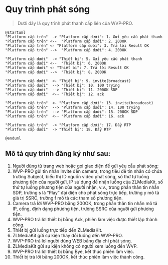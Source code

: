 <!-- 点播流程 -->

# Quy trình phát sóng
> Dưới đây là quy trình phát thanh cấp liên của WVP-PRO.

```
@startuml
"Platform cấp trên"  -> "Platform cấp dưới": 1. Gửi yêu cầu phát thanh
"Platform cấp trên" <--  "Platform cấp dưới": 2. 200OK
"Platform cấp trên" <- "Platform cấp dưới": 3. Trả lời Result OK
"Platform cấp trên" -->  "Platform cấp dưới": 4. 200OK

"Platform cấp dưới"  -> "Thiết bị": 5. Gửi yêu cầu phát thanh
"Platform cấp dưới" <--  "Thiết bị": 6. 200OK
"Platform cấp dưới" <- "Thiết bị": 7. Trả lời Result OK
"Platform cấp dưới" -->  "Thiết bị": 8. 200OK

"Platform cấp dưới"  <- "Thiết bị": 9. invite(broadcast)
"Platform cấp dưới"  --> "Thiết bị": 10. 100 trying
"Platform cấp dưới"  --> "Thiết bị": 11. 200OK SDP
"Platform cấp dưới"  <-- "Thiết bị": 12. ack

"Platform cấp trên"  <- "Platform cấp dưới": 13. invite(broadcast)
"Platform cấp trên"  --> "Platform cấp dưới": 14. 100 trying
"Platform cấp trên"  --> "Platform cấp dưới": 15. 200OK SDP
"Platform cấp trên"  <-- "Platform cấp dưới": 16. ack

"Platform cấp trên"  -> "Platform cấp dưới": 17. Đẩy RTP
"Platform cấp dưới"  -> "Thiết bị": 18. Đẩy RTP

@enduml
```

##  Mô tả quy trình đăng ký như sau:
1. Người dùng từ trang web hoặc gọi giao diện để gửi yêu cầu phát sóng;
2. WVP-PRO gửi tin nhắn Invite đến camera, trong tiêu đề tin nhắn có chứa trường Subject, biểu thị ID nguồn video phát sóng, số thứ tự luồng phương tiện của người gửi, IP sử dụng để nhận luồng của ZLMediaKit, số thứ tự luồng phương tiện của người nhận, v.v., trong phần thân tin nhắn SDP, trường s là “Play” đại diện cho phát sóng trực tiếp, trường y mô tả giá trị SSRC, trường f mô tả các tham số phương tiện.
3. Camera trả lời WVP-PRO bằng 200OK, trong phần thân tin nhắn mô tả IP, cổng, định dạng phương tiện, trường SSRC của người gửi phương tiện.
4. WVP-PRO trả lời thiết bị bằng Ack, phiên làm việc được thiết lập thành công.
5. Thiết bị gửi luồng trực tiếp đến ZLMediaKit.
6. ZLMediaKit gửi sự kiện thay đổi luồng đến WVP-PRO.
7. WVP-PRO trả lời người dùng WEB bằng địa chỉ phát sóng.
8. ZLMediaKit gửi sự kiện không có người xem luồng đến WVP.
9. WVP-PRO trả lời thiết bị bằng Bye, kết thúc phiên làm việc.
10. Thiết bị trả lời bằng 200OK, kết thúc phiên làm việc thành công.